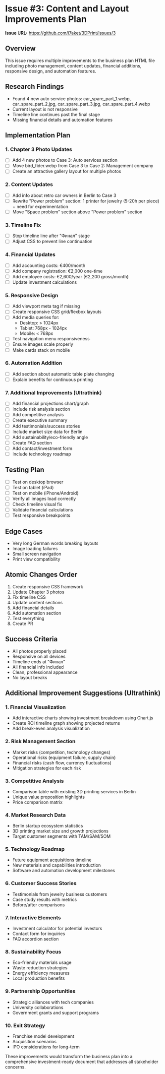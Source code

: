 # Issue #3: Content and Layout Improvements Plan

**Issue URL:** https://github.com/i7aket/3DPrint/issues/3

## Overview
This issue requires multiple improvements to the business plan HTML file including photo management, content updates, financial additions, responsive design, and automation features.

## Research Findings
- Found 4 new auto service photos: car_spare_part_1.webp, car_spare_part_2.jpg, car_spare_part_3.jpg, car_spare_part_4.webp
- Current layout is not responsive
- Timeline line continues past the final stage
- Missing financial details and automation features

## Implementation Plan

### 1. Chapter 3 Photo Updates
- [ ] Add 4 new photos to Case 3: Auto services section
- [ ] Move bird_fider.webp from Case 3 to Case 2: Management company
- [ ] Create an attractive gallery layout for multiple photos

### 2. Content Updates
- [ ] Add info about retro car owners in Berlin to Case 3
- [ ] Rewrite "Power problem" section: 1 printer for jewelry (5-20h per piece) + need for experimentation
- [ ] Move "Space problem" section above "Power problem" section

### 3. Timeline Fix
- [ ] Stop timeline line after "Финал" stage
- [ ] Adjust CSS to prevent line continuation

### 4. Financial Updates
- [ ] Add accounting costs: €400/month
- [ ] Add company registration: €2,000 one-time
- [ ] Add employee costs: €2,600/year (€2,200 gross/month)
- [ ] Update investment calculations

### 5. Responsive Design
- [ ] Add viewport meta tag if missing
- [ ] Create responsive CSS grid/flexbox layouts
- [ ] Add media queries for:
  - Desktop: > 1024px
  - Tablet: 768px - 1024px  
  - Mobile: < 768px
- [ ] Test navigation menu responsiveness
- [ ] Ensure images scale properly
- [ ] Make cards stack on mobile

### 6. Automation Addition
- [ ] Add section about automatic table plate changing
- [ ] Explain benefits for continuous printing

### 7. Additional Improvements (Ultrathink)
- [ ] Add financial projections chart/graph
- [ ] Include risk analysis section
- [ ] Add competitive analysis
- [ ] Create executive summary
- [ ] Add testimonials/success stories
- [ ] Include market size data for Berlin
- [ ] Add sustainability/eco-friendly angle
- [ ] Create FAQ section
- [ ] Add contact/investment form
- [ ] Include technology roadmap

## Testing Plan
- [ ] Test on desktop browser
- [ ] Test on tablet (iPad)
- [ ] Test on mobile (iPhone/Android)
- [ ] Verify all images load correctly
- [ ] Check timeline visual fix
- [ ] Validate financial calculations
- [ ] Test responsive breakpoints

## Edge Cases
- Very long German words breaking layouts
- Image loading failures
- Small screen navigation
- Print view compatibility

## Atomic Changes Order
1. Create responsive CSS framework
2. Update Chapter 3 photos
3. Fix timeline CSS
4. Update content sections
5. Add financial details
6. Add automation section
7. Test everything
8. Create PR

## Success Criteria
- All photos properly placed
- Responsive on all devices
- Timeline ends at "Финал"
- All financial info included
- Clean, professional appearance
- No layout breaks

## Additional Improvement Suggestions (Ultrathink)

### 1. Financial Visualization
- Add interactive charts showing investment breakdown using Chart.js
- Create ROI timeline graph showing projected returns
- Add break-even analysis visualization

### 2. Risk Management Section
- Market risks (competition, technology changes)
- Operational risks (equipment failure, supply chain)
- Financial risks (cash flow, currency fluctuations)
- Mitigation strategies for each risk

### 3. Competitive Analysis
- Comparison table with existing 3D printing services in Berlin
- Unique value proposition highlights
- Price comparison matrix

### 4. Market Research Data
- Berlin startup ecosystem statistics
- 3D printing market size and growth projections
- Target customer segments with TAM/SAM/SOM

### 5. Technology Roadmap
- Future equipment acquisitions timeline
- New materials and capabilities introduction
- Software and automation development milestones

### 6. Customer Success Stories
- Testimonials from jewelry business customers
- Case study results with metrics
- Before/after comparisons

### 7. Interactive Elements
- Investment calculator for potential investors
- Contact form for inquiries
- FAQ accordion section

### 8. Sustainability Focus
- Eco-friendly materials usage
- Waste reduction strategies
- Energy efficiency measures
- Local production benefits

### 9. Partnership Opportunities
- Strategic alliances with tech companies
- University collaborations
- Government grants and support programs

### 10. Exit Strategy
- Franchise model development
- Acquisition scenarios
- IPO considerations for long-term

These improvements would transform the business plan into a comprehensive investment-ready document that addresses all stakeholder concerns.